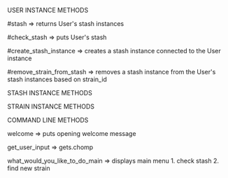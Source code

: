 USER INSTANCE METHODS

  #stash
    => returns User's stash instances

  #check_stash
    => puts User's stash

  #create_stash_instance
    => creates a stash instance connected to the User instance

  #remove_strain_from_stash
    => removes a stash instance from the User's stash instances based on strain_id


STASH INSTANCE METHODS





STRAIN INSTANCE METHODS




COMMAND LINE METHODS

  welcome
    => puts opening welcome message

  get_user_input
    => gets.chomp

  what_would_you_like_to_do_main
    => displays main menu
      1. check stash
      2. find new strain

  

